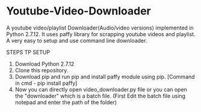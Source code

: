 # Youtube-Video-Downloader

A youtube video/playlist Downloader(Audio/video versions) implemented in Python 2.7.12.
It uses paffy library for scrapping youtube videos and playlist.
A very easy to setup and use command line downloader.

STEPS TP SETUP

1) Download Python 2.7.12
2) Clone this repository.
3) Download pip and run pip and install paffy module using pip. [Command in cmd - pip install paffy]
4) Now you can directly open video_downloader.py file or you can open the "downloader" which is a batch file.
   (First Edit the batch file using notepad and enter the path of the folder)
